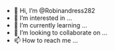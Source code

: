 - 👋 Hi, I’m @Robinandress282
- 👀 I’m interested in ...
- 🌱 I’m currently learning ...
- 💞️ I’m looking to collaborate on ...
- 📫 How to reach me ...

<!---
Robinandress282/Robinandress282 is a ✨ special ✨ repository because its `README.md` (this file) appears on your GitHub profile.
---i want to this oregention company hand full beacuse I'm special Hacker
